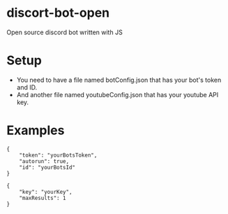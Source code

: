 # discort-bot-open
Open source discord bot written with JS


# Setup
 - You need to have a file named botConfig.json that has your bot's token and ID.
 - And another file named youtubeConfig.json that has your youtube API key.
 
# Examples
```
{
    "token": "yourBotsToken",
    "autorun": true,
    "id": "yourBotsId"
}
```

```
{
    "key": "yourKey",
    "maxResults": 1
}
```
